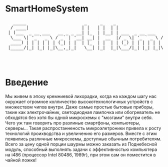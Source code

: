 <link href="text.css" rel="stylesheet">


    

# SmartHomeSystem

<pre>
   _____                      _     _    _                         _____           _                 
  / ____|                    | |   | |  | |                       / ____|         | |                
 | (___  _ __ ___   __ _ _ __| |_  | |__| | ___  _ __ ___   ___  | (___  _   _ ___| |_ ___ _ __ ___  
  \___ \| '_ ` _ \ / _` | '__| __| |  __  |/ _ \| '_ ` _ \ / _ \  \___ \| | | / __| __/ _ \ '_ ` _ \ 
  ____) | | | | | | (_| | |  | |_  | |  | | (_) | | | | | |  __/  ____) | |_| \__ \ ||  __/ | | | | |
 |_____/|_| |_| |_|\__,_|_|   \__| |_|  |_|\___/|_| |_| |_|\___| |_____/ \__, |___/\__\___|_| |_| |_|
                                                                          __/ |                      
                                                                         |___/                       

</pre>

# Введение
Мы живем в эпоху кремниевой лихорадки, когда на каждом шагу нас окружает огромное колличество высокотехнологичных устройств с множеством чипов внутри. Даже самые простые бытовые приборы, такие как электрочайник, светодиодная лампочка или обогреватель не обходятся без хотя бы одной микросхемы с "мозгами" внутри себя. Чего уж там говорить про разлиные смартфоны, компьютеры, серверы... Такая распростанненость микроэлетроники привела к росту технологий проихводства и увеличению его размеров. Вместе с этим появились различные микросхемы, доступные обычным потребителям. Всего за цену одной порции шаурмы можно заказать из Поднебесной модуль, способный выполнять задачи с эффективностью компьютера на i486 (процессор Intel 80486, 1989г), при этом сам он поместится в чайной ложке!